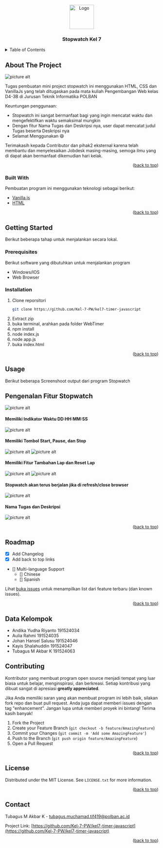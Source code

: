 <!-- PROJECT LOGO -->
<br />
<div align="center">
  <a href="https://i.pinimg.com/736x/4f/2f/5d/4f2f5deff4e77451831a9df1f9622e93.jpg">
    <img src="https://i.pinimg.com/736x/4f/2f/5d/4f2f5deff4e77451831a9df1f9622e93.jpg" alt="Logo" width="80" height="80">
  </a>

  <h3 align="center">Stopwatch Kel 7</h3>
</div>



<!-- TABLE OF CONTENTS -->
<details>
  <summary>Table of Contents</summary>
  <ol>
    <li>
      <a href="#about-the-project">About The Project</a>
      <ul>
        <li><a href="#built-with">Built With</a></li>
      </ul>
    </li>
    <li>
      <a href="#getting-started">Getting Started</a>
      <ul>
        <li><a href="#prerequisites">Prerequisites</a></li>
        <li><a href="#installation">Installation</a></li>
      </ul>
    </li>
    <li><a href="#usage">Usage</a></li>
    <li><a href="#roadmap">Roadmap</a></li>
    <li><a href="#contributing">Contributing</a></li>
    <li><a href="#license">License</a></li>
    <li><a href="#contact">Contact</a></li>
    <li><a href="#acknowledgments">Acknowledgments</a></li>
  </ol>
</details>



<!-- ABOUT THE PROJECT -->
## About The Project

![picture alt](https://github.com/Kel-7-PW/kel7-timer-javascript/blob/main/Output/Output.png "Title")

Tugas pembuatan mini project stopwatch ini menggunakan HTML, CSS dan VanillaJs yang telah ditugaskan pada mata kuliah Pengembangan Web kelas D4-3B di Jurusan Teknik Informatika POLBAN

Keuntungan penggunaan:
* Stopwatch ini sangat bermanfaat bagi yang ingin mencatat waktu dan mengefektifkan waktu semaksimal mungkin
* Dengan fitur Nama Tugas dan Deskripsi nya, user dapat mencatat judul Tugas beserta Deskripsi nya
* Selamat Menggunakan :smile:

Terimakasih kepada Contributor dan pihak2 eksternal karena telah membantu dan menyelesaikan Jobdesk masing-masing, semoga ilmu yang di dapat akan bermanfaat dikemudian hari kelak.


<p align="right">(<a href="#top">back to top</a>)</p>



### Built With

Pembuatan program ini menggunakan teknologi sebagai berikut:

* [Vanilla.js](https://www.javascript.com/)
* [HTML](https://www.w3schools.com/html/)

<p align="right">(<a href="#top">back to top</a>)</p>



<!-- GETTING STARTED -->
## Getting Started

Berikut beberapa tahap untuk menjalankan secara lokal.

### Prerequisites

Berikut software yang dibutuhkan untuk menjalankan program
* Windows/IOS
* Web Browser

### Installation

1. Clone reporsitori
   ```sh
   git clone https://github.com/Kel-7-PW/kel7-timer-javascript
   ```
2. Extract zip
3. buka terminal, arahkan pada folder WebTimer
3. npm install
4. node index.js
5. node app.js
6. buka index.html

<p align="right">(<a href="#top">back to top</a>)</p>



<!-- USAGE EXAMPLES -->
## Usage

Berikut beberapa Screenshoot output dari program Stopwatch

## Pengenalan Fitur Stopwatch ##
![picture alt](https://github.com/Kel-7-PW/kel7-timer-javascript/blob/main/Output/Output.png "Title")
#### Memiliki Indikator Waktu DD:HH:MM:SS ####
![picture alt](https://github.com/Kel-7-PW/kel7-timer-javascript/blob/main/Output/Start.png "Title")
#### Memiliki Tombol Start, Pause, dan Stop ####
![picture alt](https://github.com/Kel-7-PW/kel7-timer-javascript/blob/main/Output/Start.png "Title")
![picture alt](https://github.com/Kel-7-PW/kel7-timer-javascript/blob/main/Output/Pause.png "Title")
#### Memiliki Fitur Tambahan Lap dan Reset Lap ####
![picture alt](https://github.com/Kel-7-PW/kel7-timer-javascript/blob/main/Output/Lap%20Output.png "Title")
![picture alt](https://github.com/Kel-7-PW/kel7-timer-javascript/blob/main/Output/Lap%20Reset.png "Title")
#### Stopwatch akan terus berjalan jika di refresh/close browser ####
![picture alt](https://github.com/Kel-7-PW/kel7-timer-javascript/blob/main/Output/Lap%20Reset.png "Title")
#### Nama Tugas dan Deskripsi ####
![picture alt](https://github.com/Kel-7-PW/kel7-timer-javascript/blob/main/Output/Nama%20Tugas%20dan%20Desc.png "Title")

<p align="right">(<a href="#top">back to top</a>)</p>



<!-- ROADMAP -->
## Roadmap

- [x] Add Changelog
- [x] Add back to top links
- [] Multi-language Support
    - [] Chinese
    - [] Spanish

Lihat [buka issues](https://github.com/Kel-7-PW/kel7-timer-javascript/issues) untuk menampilkan list dari feature terbaru (dan known issues).

<p align="right">(<a href="#top">back to top</a>)</p>


## Data Kelompok ##
* Andika Yudha Riyanto 191524034
* Aulia Rahmi 191524035
* Johan Hansel Salusu 191524046
* Kayis Shalahuddin 191524047
* Tubagus M Akbar K 191524063

<!-- CONTRIBUTING -->
## Contributing

Kontributor yang membuat program open source menjadi tempat yang luar biasa untuk belajar, menginspirasi, dan berkreasi. Setiap kontribusi yang dibuat sangat di apresiasi **greatly appreciated**.

Jika Anda memiliki saran yang akan membuat program ini lebih baik, silakan fork repo dan buat pull request. Anda juga dapat memberi issues dengan tag "enhancement".
Jangan lupa untuk memberi proyek ini bintang! Terima kasih banyak!

1. Fork the Project
2. Create your Feature Branch (`git checkout -b feature/AmazingFeature`)
3. Commit your Changes (`git commit -m 'Add some AmazingFeature'`)
4. Push to the Branch (`git push origin feature/AmazingFeature`)
5. Open a Pull Request

<p align="right">(<a href="#top">back to top</a>)</p>



<!-- LICENSE -->
## License

Distributed under the MIT License. See `LICENSE.txt` for more information.

<p align="right">(<a href="#top">back to top</a>)</p>



<!-- CONTACT -->
## Contact

Tubagus M Akbar K - tubagus.muchamad.tif419@polban.ac.id

Project Link: [https://github.com/Kel-7-PW/kel7-timer-javascript](https://github.com/Kel-7-PW/kel7-timer-javascript)

<p align="right">(<a href="#top">back to top</a>)</p>
